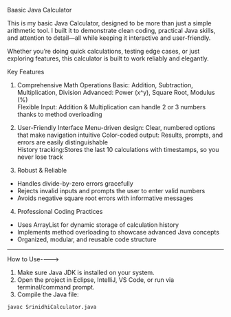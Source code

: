 Baasic Java Calculator


This is my basic Java Calculator, designed to be more than just a simple arithmetic tool. I built it to demonstrate clean coding, practical Java skills, and attention to detail—all while keeping it interactive and user-friendly.  

Whether you’re doing quick calculations, testing edge cases, or just exploring features, this calculator is built to work reliably and elegantly.

 Key Features 
1. Comprehensive Math Operations
Basic: Addition, Subtraction, Multiplication, Division
Advanced: Power (x^y), Square Root, Modulus (%)  
Flexible Input: Addition & Multiplication can handle 2 or 3 numbers thanks to method overloading  

2. User-Friendly Interface
Menu-driven design: Clear, numbered options that make navigation intuitive
Color-coded output: Results, prompts, and errors are easily distinguishable  
History tracking:Stores the last 10 calculations with timestamps, so you never lose track  

3. Robust & Reliable
- Handles divide-by-zero errors gracefully  
- Rejects invalid inputs and prompts the user to enter valid numbers  
- Avoids negative square root errors with informative messages  

4. Professional Coding Practices
- Uses ArrayList for dynamic storage of calculation history  
- Implements method overloading to showcase advanced Java concepts  
- Organized, modular, and reusable code structure  

---

 How to Use----> 

1. Make sure Java JDK is installed on your system.  
2. Open the project in Eclipse, IntelliJ, VS Code, or run via terminal/command prompt.  
3. Compile the Java file:

```bash
javac SrinidhiCalculator.java
